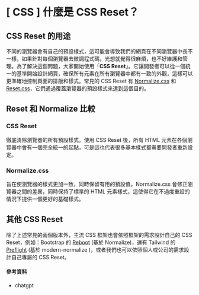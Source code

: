 # \[ CSS ] 什麼是 CSS Reset？

## CSS Reset 的用途
不同的瀏覽器會有自己的預設樣式，這可能會導致我們的網頁在不同瀏覽器中長不一樣，如果針對每個瀏覽器去微調程式碼，光想就覺得很麻煩，也不好維護和管理。為了解決這個問題，大家開始使用「**CSS Reset**」。它讓開發者可以從一個統一的基準開始設計網頁，確保所有元素在所有瀏覽器中都有一致的外觀，這樣可以更準確地控制頁面的排版和樣式。常見的 CSS Reset 有 <a href='https://necolas.github.io/normalize.css/' target='_blank'>Normalize.css</a> 和 <a href='https://meyerweb.com/eric/tools/css/reset/' target='_blank'>Reset.css</a>，它們通過覆蓋瀏覽器的預設樣式來達到這個目的。

## Reset 和 Normalize 比較
### CSS Reset
徹底清除瀏覽器的所有預設樣式。使用 CSS Reset 後，所有 HTML 元素在各個瀏覽器中會有一個完全統一的起點，可是這也代表很多基本樣式都需要開發者重新設定。

### Normalize.css
旨在使瀏覽器的樣式更加一致，同時保留有用的預設值。Normalize.css 會修正瀏覽器之間的差異，同時保持了標準的 HTML 元素樣式，這使得它在不過度重設的情況下提供一個更好的基礎樣式。

## 其他 CSS Reset
除了上述常見的兩個版本外，主流 CSS 框架也會依照框架的需求設計自己的 CSS Reset，例如：Bootstrap 的 <a href='https://getbootstrap.com/docs/5.3/content/reboot/#approach' target='_blank'>Reboot</a> (基於 Normalize)，還有 Tailwind 的 <a href='https://tailwindcss.com/docs/preflight' target='_blank'>Preflight</a> (基於 modern-normalize )，或者我們也可以依照個人或公司的需求設計自己專屬的 CSS Reset。


#### 參考資料
* chatgpt